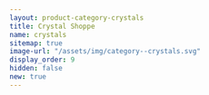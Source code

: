 ```yaml
---
layout: product-category-crystals
title: Crystal Shoppe
name: crystals
sitemap: true
image-url: "/assets/img/category--crystals.svg"
display_order: 9
hidden: false
new: true
---
```

